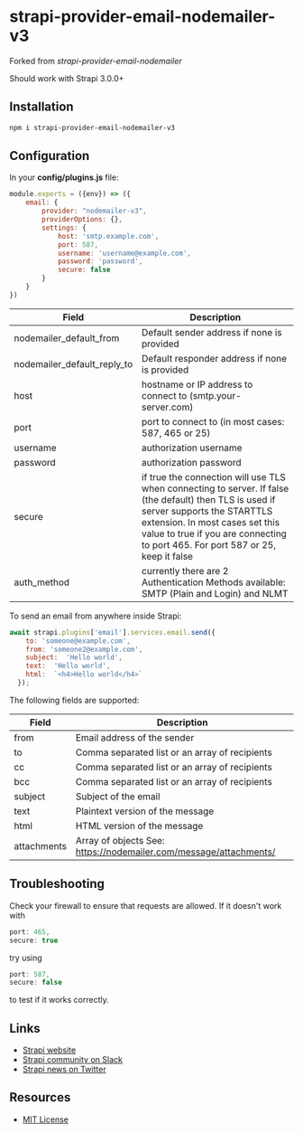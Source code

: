 # strapi-provider-email-nodemailer-v3
Forked from *strapi-provider-email-nodemailer*

Should work with Strapi 3.0.0+

## Installation

```bash
npm i strapi-provider-email-nodemailer-v3
```

## Configuration

In your **config/plugins.js** file:
```js
module.exports = ({env}) => ({
    email: {
        provider: "nodemailer-v3",
        providerOptions: {},
        settings: {
            host: 'smtp.example.com',
            port: 587,
            username: 'username@example.com',
            password: 'password',
            secure: false
        }
    }
})
```

| Field  | Description |
| ------------- | ------------- |
| nodemailer_default_from | Default sender address if none is provided  |
| nodemailer_default_reply_to | Default responder address if none is provided  |
| host | hostname or IP address to connect to (smtp.your-server.com)  |
| port | port to connect to (in most cases: 587, 465 or 25)  |
| username | authorization username |
| password | authorization password  |
| secure | if true the connection will use TLS when connecting to server. If false (the default) then TLS is used if server supports the STARTTLS extension. In most cases set this value to true if you are connecting to port 465. For port 587 or 25, keep it false |
| auth_method | currently there are 2 Authentication Methods available:<br>SMTP (Plain and Login) and NLMT |

To send an email from anywhere inside Strapi:
```js
await strapi.plugins['email'].services.email.send({
    to: 'someone@example.com',
    from: 'someone2@example.com',
    subject:  'Hello world',
    text:  'Hello world',
    html:  `<h4>Hello world</h4>`
  });
```   

The following fields are supported:

| Field  | Description |
| ------------- | ------------- |
| from | Email address of the sender|
| to | Comma separated list or an array of recipients |
| cc | Comma separated list or an array of recipients |
| bcc | Comma separated list or an array of recipients |
| subject | Subject of the email |
| text | Plaintext version of the message |
| html | HTML version of the message |
| attachments | Array of objects See: https://nodemailer.com/message/attachments/ |

## Troubleshooting
Check your firewall to ensure that requests are allowed. If it doesn't work with 
```js
port: 465,
secure: true
```
try using
```js
port: 587,
secure: false
```
to test if it works correctly.

## Links

- [Strapi website](http://strapi.io/)
- [Strapi community on Slack](http://slack.strapi.io)
- [Strapi news on Twitter](https://twitter.com/strapijs)

## Resources

- [MIT License](LICENSE.md)

